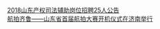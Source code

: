   
[2018山东产权司法辅助岗位招聘25人公告](http://www.dianyue.me/archives/867/m67h50nhhz5q1ub4/)  
[航拍齐鲁——山东省首届航拍大赛开机仪式在济南举行](http://www.dianyue.me/archives/303/vrwktd0a7b4blks1/)